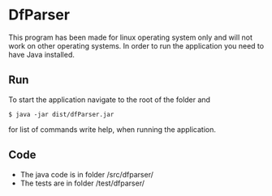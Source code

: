 # DfParser

This program has been made for linux operating system only and will not work on other operating systems.
In order to run the application you need to have Java installed.

## Run

To start the application navigate to the root of the folder and

```
$ java -jar dist/dfParser.jar  
```

for list of commands write help, when running the application.

## Code

* The java code is in folder /src/dfparser/
* The tests are in folder /test/dfparser/

